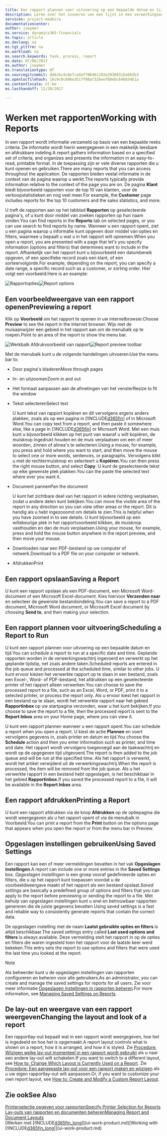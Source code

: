 ```yaml
---
title: Een rapport plannen voor uitvoering op een bepaalde datum en tijd | Microsoft Docs
description: Leren over het invoeren van een lijst in een verwerkingswachtrij en het plannen om te worden verwerkt op een specifieke datum en tijd.
services: project-madeira
documentationcenter: 
author: jswymer
ms.service: dynamics365-financials
ms.topic: article
ms.devlang: na
ms.tgt_pltfrm: na
ms.workload: na
ms.search.keywords: task, process, report
ms.date: 07/06/2017
ms.author: jswymer
ms.translationtype: HT
ms.sourcegitcommit: de6cbcdc8e7ca4aff06461192e2038831ba6b5b3
ms.openlocfilehash: 16c9c8c896e3517f08a7326eef88ebc646834b1a
ms.contentlocale: nl-be
ms.lasthandoff: 12/20/2017

---
```

# <a name="working-with-reports"></a><span data-ttu-id="1a334-103">Werken met rapporten</span><span class="sxs-lookup"><span data-stu-id="1a334-103">Working with Reports</span></span>
<span data-ttu-id="1a334-104">In een rapport wordt informatie verzameld op basis van een bepaalde reeks criteria. De informatie wordt hierin weergegeven in een makkelijk leesbare en afdrukbare indeling.</span><span class="sxs-lookup"><span data-stu-id="1a334-104">A report gathers information based on a specified set of criteria, and organizes and presents the information in an easy-to-read, printable format.</span></span> <span data-ttu-id="1a334-105">In de toepassing zijn er vele diverse rapporten die u kunt openen en gebruiken.</span><span class="sxs-lookup"><span data-stu-id="1a334-105">There are many reports that you can access throughout the application.</span></span> <span data-ttu-id="1a334-106">De rapporten bieden veelal informatie in de context van de pagina waarop u werkt.</span><span class="sxs-lookup"><span data-stu-id="1a334-106">The reports typically provide information relative to the context of the page you are on.</span></span> <span data-ttu-id="1a334-107">De pagina **Klant** biedt bijvoorbeeld rapporten voor de top 10 van klanten, voor de verkoopstatistieken en nog veel meer.</span><span class="sxs-lookup"><span data-stu-id="1a334-107">For example, the **Customer** page includes reports for the top 10 customers and the sales statistics, and more.</span></span>

<span data-ttu-id="1a334-108">U treft de rapporten aan op het tabblad **Rapporten** op geselecteerde pagina's, of u kunt door middel van zoeken rapporten op hun naam vinden.</span><span class="sxs-lookup"><span data-stu-id="1a334-108">You can find reports in the **Reports** tab on selected pages, or you can use search to find reports by name.</span></span> <span data-ttu-id="1a334-109">Wanneer u een rapport opent, ziet u een pagina waarop u informatie kunt opgeven door middel van opties en filters, waarmee u bepaalt u wat u in het rapport wilt opnemen.</span><span class="sxs-lookup"><span data-stu-id="1a334-109">When you open a report, you are presented with a page that let's you specify information (options and filters) that determines want to include in the report.</span></span> <span data-ttu-id="1a334-110">Afhankelijk van het rapport kunt u bijvoorbeeld een datumbereik opgeven, of een specifieke record zoals een klant, of een sorteervolgorde.</span><span class="sxs-lookup"><span data-stu-id="1a334-110">For example, depending on the report, you can specify a date range, a specific record such as a customer, or sorting order.</span></span> <span data-ttu-id="1a334-111">Hier volgt een voorbeeld:</span><span class="sxs-lookup"><span data-stu-id="1a334-111">Here is an example:</span></span>

<span data-ttu-id="1a334-112">![Rapportopties](media/report_options.png "Rapportopties")</span><span class="sxs-lookup"><span data-stu-id="1a334-112">![Report options](media/report_options.png "Report options")</span></span>

## <a name="previewing-a-report"></a><span data-ttu-id="1a334-113">Een voorbeeldweergave van een rapport openen</span><span class="sxs-lookup"><span data-stu-id="1a334-113">Previewing a report</span></span>
<span data-ttu-id="1a334-114">Klik op **Voorbeeld** om het rapport te openen in uw internetbrowser.</span><span class="sxs-lookup"><span data-stu-id="1a334-114">Choose **Preview** to see the report in the Internet browser.</span></span> <span data-ttu-id="1a334-115">Wijs met de muisaanwijzer een gebied in het rapport aan om de menubalk op te roepen.</span><span class="sxs-lookup"><span data-stu-id="1a334-115">Point to an area of the report to show the menu bar.</span></span>  

<span data-ttu-id="1a334-116">![Werkbalk Afdrukvoorbeeld van rapport](media/report_viewer.png "Werkbalk Afdrukvoorbeeld van rapport")</span><span class="sxs-lookup"><span data-stu-id="1a334-116">![Report preview toolbar](media/report_viewer.png "Report preview toolbar")</span></span>

<span data-ttu-id="1a334-117">Met de menubalk kunt u de volgende handelingen uitvoeren:</span><span class="sxs-lookup"><span data-stu-id="1a334-117">Use the menu bar to:</span></span>

-   <span data-ttu-id="1a334-118">Door pagina's bladeren</span><span class="sxs-lookup"><span data-stu-id="1a334-118">Move through pages</span></span>
-   <span data-ttu-id="1a334-119">In- en uitzoomen</span><span class="sxs-lookup"><span data-stu-id="1a334-119">Zoom in and out</span></span>
-   <span data-ttu-id="1a334-120">Het formaat aanpassen aan de afmetingen van het venster</span><span class="sxs-lookup"><span data-stu-id="1a334-120">Resize to fit the window</span></span>
-   <span data-ttu-id="1a334-121">Tekst selecteren</span><span class="sxs-lookup"><span data-stu-id="1a334-121">Select text</span></span>

    <span data-ttu-id="1a334-122">U kunt tekst van rapport kopiëren en dit vervolgens ergens anders plakken, zoals als op een pagina in [!INCLUDE[d365fin](includes/d365fin_md.md)] of in Microsoft Word.</span><span class="sxs-lookup"><span data-stu-id="1a334-122">You can copy text from a report, and then paste it somewhere else, like a page in [!INCLUDE[d365fin](includes/d365fin_md.md)] or Microsoft Word.</span></span>  <span data-ttu-id="1a334-123">Met een muis kunt u bijvoorbeeld klikken op het punt van waaraf u wilt kopiëren, de muisknop ingedrukt houden en de muis verplaatsen om een of meer woorden, zinnen of alinea's te selecteren.</span><span class="sxs-lookup"><span data-stu-id="1a334-123">Using a mouse, for example, you press and hold where you want to start, and then move the mouse to select one or more words, sentences, or paragraphs.</span></span> <span data-ttu-id="1a334-124">Vervolgens klikt u met de rechtermuisknop en selecteert u **Kopiëren**.</span><span class="sxs-lookup"><span data-stu-id="1a334-124">You can then press the right mouse button, and select **Copy**.</span></span> <span data-ttu-id="1a334-125">U kunt de geselecteerde tekst op elke gewenste plek plakken.</span><span class="sxs-lookup"><span data-stu-id="1a334-125">You can the paste the selected text where ever you want it.</span></span>
-   <span data-ttu-id="1a334-126">Document pannen</span><span class="sxs-lookup"><span data-stu-id="1a334-126">Pan the document</span></span>

    <span data-ttu-id="1a334-127">U kunt het zichtbare deel van het rapport in iedere richting verplaatsen, zodat u andere delen kunt bekijken.</span><span class="sxs-lookup"><span data-stu-id="1a334-127">You can move the visible area of the report in any direction so you can view other areas or the report.</span></span> <span data-ttu-id="1a334-128">Dit is handig als u hebt ingezooomd om details te zien.</span><span class="sxs-lookup"><span data-stu-id="1a334-128">This is helpful when you have zoomed in to see details.</span></span>  <span data-ttu-id="1a334-129">U kunt bijvoorbeeld op een willekeurige plek in het rapportvoorbeeld klikken, de muisknop vasthouden en dan de muis verplaatsen.</span><span class="sxs-lookup"><span data-stu-id="1a334-129">Using your mouse, for example, press and hold the mouse button anywhere in the report preview, and then move your mouse.</span></span>

-   <span data-ttu-id="1a334-130">Downloaden naar een PDF-bestand op uw computer of netwerk.</span><span class="sxs-lookup"><span data-stu-id="1a334-130">Download to a PDF file on your computer or network.</span></span>
-   <span data-ttu-id="1a334-131">Afdrukken</span><span class="sxs-lookup"><span data-stu-id="1a334-131">Print</span></span>


## <a name="saving-a-report"></a><span data-ttu-id="1a334-132">Een rapport opslaan</span><span class="sxs-lookup"><span data-stu-id="1a334-132">Saving a Report</span></span>
<span data-ttu-id="1a334-133">U kunt een rapport opslaan als een PDF-document, een Microsoft Word-document of een Microsoft Excel-document. Kies hiervoor **Verzenden naar** en selecteer de gewenste bestandsindeling.</span><span class="sxs-lookup"><span data-stu-id="1a334-133">You can save a report to a PDF document, Microsoft Word document, or Microsoft Excel document by choosing **Send to**, and then making your selection.</span></span>

## <a name="ScheduleReport"></a><span data-ttu-id="1a334-134">Een rapport plannen voor uitvoering</span><span class="sxs-lookup"><span data-stu-id="1a334-134">Scheduling a Report to Run</span></span>
<span data-ttu-id="1a334-135">U kunt een rapport plannen voor uitvoering op een bepaalde datum en tijd.</span><span class="sxs-lookup"><span data-stu-id="1a334-135">You can schedule a report to run at a specific date and time.</span></span> <span data-ttu-id="1a334-136">Geplande rapporten worden in de verwerkingswachtrij ingevoerd en verwerkt op het geplande tijdstip, net zoals andere taken.</span><span class="sxs-lookup"><span data-stu-id="1a334-136">Scheduled reports are entered in the job queue and processed at the scheduled time, similar to other jobs.</span></span> <span data-ttu-id="1a334-137">U kunt ervoor kiezen het verwerkte rapport op te slaan in een bestand, zoals een Excel-, Word- of PDF-bestand, het afdrukken op een geselecteerde printer of het rapport alleen verwerken.</span><span class="sxs-lookup"><span data-stu-id="1a334-137">You can choose to save the processed report to a file, such as an Excel, Word, or PDF, print it to a selected printer, or process the report only.</span></span> <span data-ttu-id="1a334-138">Als u ervoor kiest het rapport in een bestand op te slaan, wordt het verwerkte rapport naar het gebied **Rapportinbox** op uw startpagina verzonden, waar u het kunt bekijken.</span><span class="sxs-lookup"><span data-stu-id="1a334-138">If you choose to save the report to a file, then the processed report is sent to the **Report Inbox** area on your Home page, where you can view it.</span></span>

<span data-ttu-id="1a334-139">U kunt een rapport plannen wanneer u een rapport opent.</span><span class="sxs-lookup"><span data-stu-id="1a334-139">You can schedule a report when you open a report.</span></span> <span data-ttu-id="1a334-140">U kiest de actie **Plannen** en voert vervolgens gegevens in, zoals printer en datum en tijd.</span><span class="sxs-lookup"><span data-stu-id="1a334-140">You choose the **Schedule** action and then you enter information such as printer, and time and date.</span></span> <span data-ttu-id="1a334-141">Het rapport wordt vervolgens toegevoegd aan de taakwachtrij en wordt op de opgegeven tijd uitgevoerd.</span><span class="sxs-lookup"><span data-stu-id="1a334-141">The report is then added to the job queue and will be run at the specified time.</span></span> <span data-ttu-id="1a334-142">Als het rapport is verwerkt, wordt het artikel verwijderd uit de verwerkingswachtrij.</span><span class="sxs-lookup"><span data-stu-id="1a334-142">When the report is processed, the item will be removed from the job queue.</span></span> <span data-ttu-id="1a334-143">Als u het verwerkte rapport in een bestand hebt opgeslagen, is het beschikbaar in het gebied **Rapportinbox**.</span><span class="sxs-lookup"><span data-stu-id="1a334-143">If you saved the processed report to a file, it will be available in the **Report Inbox** area.</span></span>

## <a name="PrintReport"></a><span data-ttu-id="1a334-144">Een rapport afdrukken</span><span class="sxs-lookup"><span data-stu-id="1a334-144">Printing a Report</span></span>
<span data-ttu-id="1a334-145">U kunt een rapport afdrukken via de knop **Afdrukken** op de optiepagina die wordt weergegeven als u het rapport opent of via de menubalk in Voorbeeld.</span><span class="sxs-lookup"><span data-stu-id="1a334-145">You can print a report from the **Print** button on the options page that appears when you open the report or from the menu bar in Preview.</span></span>

## <a name="using-saved-settings"></a><span data-ttu-id="1a334-146">Opgeslagen instellingen gebruiken</span><span class="sxs-lookup"><span data-stu-id="1a334-146">Using Saved Settings</span></span>
<span data-ttu-id="1a334-147">Een rapport kan een of meer vermeldingen bevatten in het vak **Opgeslagen instellingen**.</span><span class="sxs-lookup"><span data-stu-id="1a334-147">A report can include one or more entries in the **Saved Settings** box.</span></span> <span data-ttu-id="1a334-148">*Opgeslagen instellingen* is een groep vooraf gedefinieerde opties en filters, die u op het rapport kunt toepassen voordat u de voorbeeldweergave maakt of het rapport als een bestand opslaat.</span><span class="sxs-lookup"><span data-stu-id="1a334-148">*Saved settings* are basically a predefined group of options and filters that you can apply to the report before previewing or sending the report to a file.</span></span> <span data-ttu-id="1a334-149">Met behulp van opgeslagen instellingen kunt u snel en betrouwbaar rapporten genereren die de juiste gegevens bevatten.</span><span class="sxs-lookup"><span data-stu-id="1a334-149">Using saved settings is a fast and reliable way to consistently generate reports that contain the correct data.</span></span>

<span data-ttu-id="1a334-150">De opgeslagen instelling met de naam **Laatst gebruikte opties en filters** is altijd beschikbaar.</span><span class="sxs-lookup"><span data-stu-id="1a334-150">The saved settings entry called **Last used options and filters** is always available.</span></span> <span data-ttu-id="1a334-151">Deze vermelding stelt het rapport in op de opties en filters die waren ingesteld toen het rapport voor de laatste keer werd bekeken.</span><span class="sxs-lookup"><span data-stu-id="1a334-151">This entry sets the report to use options and filters that were used the last time you looked at the report.</span></span>

>[!NOTE]
><span data-ttu-id="1a334-152">Als beheerder kunt u de opgeslagen instellingen van rapporten configureren en beheren voor alle gebruikers.</span><span class="sxs-lookup"><span data-stu-id="1a334-152">As an administrator, you can create and manage the saved settings for reports for all users.</span></span> <span data-ttu-id="1a334-153">Zie voor meer informatie [Opgeslagen instellingen in rapporten beheren](reports-saving-reusing-settings.md).</span><span class="sxs-lookup"><span data-stu-id="1a334-153">For more information, see [Managing Saved Settings on Reports](reports-saving-reusing-settings.md).</span></span>

## <a name="changing-the-layout-and-look-of-a-report"></a><span data-ttu-id="1a334-154">De lay-out en weergave van een rapport weergeven</span><span class="sxs-lookup"><span data-stu-id="1a334-154">Changing the layout and look of a report</span></span>
<span data-ttu-id="1a334-155">Een rapportlay-out bepaalt wat in een rapport wordt weergegeven, hoe het is ingedeeld en hoe het is opgemaakt.</span><span class="sxs-lookup"><span data-stu-id="1a334-155">A report layout controls what is shown on a report, how it is arranged, and how it is styled.</span></span> <span data-ttu-id="1a334-156">Zie [Procedure: Wijzigen welke lay-out momenteel in een rapport wordt gebruikt](ui-how-change-layout-currently-used-report.md) als u naar een andere lay-out wilt schakelen.</span><span class="sxs-lookup"><span data-stu-id="1a334-156">If you want to switch to a different layout, see [How to: Change Which Layout is Currently Used on a Report](ui-how-change-layout-currently-used-report.md).</span></span> <span data-ttu-id="1a334-157">Zie [Procedure: Een aangepaste lay-out voor een rapport maken en wijzigen](ui-how-create-custom-report-layout.md) als u uw eigen rapportlay-out wilt aanpassen.</span><span class="sxs-lookup"><span data-stu-id="1a334-157">Or, if you want to customize your own report layout, see [How to: Create and Modify a Custom Report Layout](ui-how-create-custom-report-layout.md).</span></span>

## <a name="see-also"></a><span data-ttu-id="1a334-158">Zie ook</span><span class="sxs-lookup"><span data-stu-id="1a334-158">See Also</span></span>
[<span data-ttu-id="1a334-159">Printerselectie opgeven voor rapporten</span><span class="sxs-lookup"><span data-stu-id="1a334-159">Specify Printer Selection for Reports</span></span>](ui-specify-printer-selection-reports.md)  
[<span data-ttu-id="1a334-160">Lay-outs van rapporten en documenten beheren</span><span class="sxs-lookup"><span data-stu-id="1a334-160">Managing Report and Document Layouts</span></span>](ui-manage-report-layouts.md)  
<span data-ttu-id="1a334-161">[Werken met [!INCLUDE[d365fin_long](includes/d365fin_long_md.md)]](ui-work-product.md)</span><span class="sxs-lookup"><span data-stu-id="1a334-161">[Working with [!INCLUDE[d365fin_long](includes/d365fin_long_md.md)]](ui-work-product.md)</span></span>

